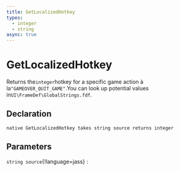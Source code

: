 ```yaml
---
title: GetLocalizedHotkey
types:
  - integer
  - string
async: true
---
```


# GetLocalizedHotkey
Returns the`integer`hotkey for a specific game action à la`"GAMEOVER_QUIT_GAME"`.You can look up potential values in`UI\FrameDef\GlobalStrings.fdf`.

## Declaration

```jass
native GetLocalizedHotkey takes string source returns integer
```

## Parameters
`string source`{!language=jass}
: 
